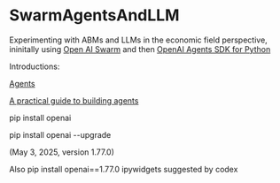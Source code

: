 # SwarmAgentsAndLLM  

Experimenting with ABMs and LLMs in the economic field perspective, ininitally using [Open AI Swarm](https://github.com/openai/swarm/) and then [OpenAI Agents SDK for Python](https://github.com/openai/openai-agents-python)

Introductions:

[Agents](https://platform.openai.com/docs/guides/agents)  

[A practical guide to building agents](https://cdn.openai.com/business-guides-and-resources/a-practical-guide-to-building-agents.pdf
)  


pip install openai

pip install openai --upgrade

(May 3, 2025, version 1.77.0)

Also
pip install openai==1.77.0 ipywidgets
suggested by codex